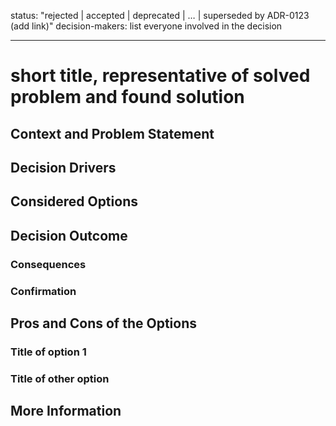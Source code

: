 
status: "rejected | accepted | deprecated | … | superseded by ADR-0123 (add link)" <!-- Proposed status left out as we consider an MR as proposition -->
decision-makers: list everyone involved in the decision

<!--
consulted: list everyone whose opinions are sought (typically subject-matter experts); and with whom there is a two-way communication
informed: list everyone who is kept up-to-date on progress; and with whom there is a one-way communication
-->

--------------------------------

# short title, representative of solved problem and found solution

## Context and Problem Statement

<!-- Describe the context and problem statement, e.g., in free form using two to three sentences or in the form of an illustrative story.
You may want to articulate the problem in form of a question and add links to gitlab issues. -->

## Decision Drivers

<!--
* decision driver 1, e.g., a force, facing concern, …
* decision driver 2, e.g., a force, facing concern, …
* …
-->

## Considered Options

<!--
* title of option 1
* title of option 2
* title of option 3
* …
-->

## Decision Outcome

<!-- Chosen option: "title of option 1", because justification. e.g., only option, which meets k.o. criterion decision driver 
| which resolves … | … | comes out best (see below). -->

### Consequences

<!--
* Good, because positive consequence, e.g., improvement of one or more desired qualities, …
* Bad, because negative consequence, e.g., compromising one or more desired qualities, …
* …
-->

### Confirmation

<!--
Describe how the implementation of/compliance with the ADR can/will be confirmed.
Is the chosen design and its implementation in line with the decision?
E.g., a design/code review or a test with a library such as ArchUnit can help validate this.
Note that although we classify this element as optional, it is included in many ADRs.
-->

## Pros and Cons of the Options

### Title of option 1

<!--
example | description | pointer to more information | …

* Good, because argument a
* Good, because argument b
* Neutral, because argument c
* Bad, because argument d
* …
-->

### Title of other option

<!--
example | description | pointer to more information | …

* Good, because argument a
* Good, because argument b
* Neutral, because argument c
* Bad, because argument d
* …
-->

## More Information

<!--
You might want to provide additional evidence/confidence for the decision outcome here and/or document the team agreement on the decision
and/or define when/how this decision the decision should be realized and if/when it should be re-visited.
Links to other decisions and resources might appear here as well.
-->

